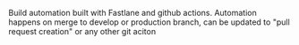 Build automation built with Fastlane and github actions.
Automation happens on merge to develop or production branch, can be updated to "pull request creation" or any other git aciton
